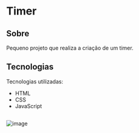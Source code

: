 # Timer

## Sobre

Pequeno projeto que realiza a criação de um timer.

## Tecnologias

Tecnologias utilizadas:
- HTML
- CSS
- JavaScript

##

![image](https://user-images.githubusercontent.com/86682405/206519420-14f7b8fa-f4cf-40f2-b4eb-b27692be0de1.png)
